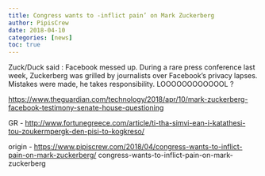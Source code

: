 ```yaml
---
title: Congress wants to -inflict pain’ on Mark Zuckerberg
author: PipisCrew
date: 2018-04-10
categories: [news]
toc: true
---
```


Zuck/Duck said : 
Facebook messed up. During a rare press conference last week, Zuckerberg was grilled by journalists over Facebook’s privacy lapses. Mistakes were made, he takes responsibility. LOOOOOOOOOOOOL ?

https://www.theguardian.com/technology/2018/apr/10/mark-zuckerberg-facebook-testimony-senate-house-questioning

GR - http://www.fortunegreece.com/article/ti-tha-simvi-ean-i-katathesi-tou-zoukermpergk-den-pisi-to-kogkreso/

origin - https://www.pipiscrew.com/2018/04/congress-wants-to-inflict-pain-on-mark-zuckerberg/ congress-wants-to-inflict-pain-on-mark-zuckerberg